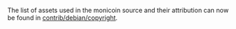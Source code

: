 The list of assets used in the monicoin source and their attribution can now be found in [contrib/debian/copyright](../contrib/debian/copyright).
